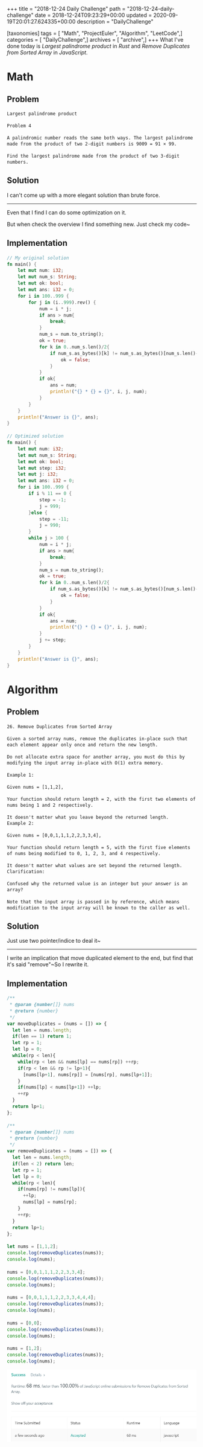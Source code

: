 +++
title = "2018-12-24 Daily Challenge"
path = "2018-12-24-daily-challenge"
date = 2018-12-24T09:23:29+00:00
updated = 2020-09-19T20:01:27.624335+00:00
description = "DailyChallenge"

[taxonomies]
tags = [ "Math", "ProjectEuler", "Algorithm", "LeetCode",]
categories = [ "DailyChallenge",]
archives = [ "archive",]
+++
What I've done today is *Largest palindrome product* in *Rust* and *Remove Duplicates from Sorted Array* in *JavaScript*.

<!-- more -->

# Math

## Problem

```
Largest palindrome product

Problem 4 

A palindromic number reads the same both ways. The largest palindrome made from the product of two 2-digit numbers is 9009 = 91 × 99.

Find the largest palindrome made from the product of two 3-digit numbers.
```

## Solution

I can't come up with a more elegant solution than brute force.

---

Even that I find I can do some optimization on it.

But when check the overview I find something new. Just check my code~

## Implementation

```Rust
// My original solution
fn main() {
    let mut num: i32;
    let mut num_s: String;
    let mut ok: bool;
    let mut ans: i32 = 0;
    for i in 100..999 {
        for j in (i..999).rev() {
            num = i * j;
            if ans > num{
                break;
            }
            num_s = num.to_string();
            ok = true;
            for k in 0..num_s.len()/2{
                if num_s.as_bytes()[k] != num_s.as_bytes()[num_s.len()-k-1]{
                    ok = false;
                }
            }
            if ok{
                ans = num;
                println!("{} * {} = {}", i, j, num);
            }
        }
    }
    println!("Answer is {}", ans);
}

// Optimized solution
fn main() {
    let mut num: i32;
    let mut num_s: String;
    let mut ok: bool;
    let mut step: i32;
    let mut j: i32;
    let mut ans: i32 = 0;
    for i in 100..999 {
        if i % 11 == 0 {
            step = -1;
            j = 999;
        }else {
            step = -11;
            j = 990;
        }
        while j > 100 {
            num = i * j;
            if ans > num{
                break;
            }
            num_s = num.to_string();
            ok = true;
            for k in 0..num_s.len()/2{
                if num_s.as_bytes()[k] != num_s.as_bytes()[num_s.len()-k-1]{
                    ok = false;
                }
            }
            if ok{
                ans = num;
                println!("{} * {} = {}", i, j, num);
            }
            j += step;
        }
    }
    println!("Answer is {}", ans);
}
```

# Algorithm

## Problem

```
26. Remove Duplicates from Sorted Array

Given a sorted array nums, remove the duplicates in-place such that each element appear only once and return the new length.

Do not allocate extra space for another array, you must do this by modifying the input array in-place with O(1) extra memory.

Example 1:

Given nums = [1,1,2],

Your function should return length = 2, with the first two elements of nums being 1 and 2 respectively.

It doesn't matter what you leave beyond the returned length.
Example 2:

Given nums = [0,0,1,1,1,2,2,3,3,4],

Your function should return length = 5, with the first five elements of nums being modified to 0, 1, 2, 3, and 4 respectively.

It doesn't matter what values are set beyond the returned length.
Clarification:

Confused why the returned value is an integer but your answer is an array?

Note that the input array is passed in by reference, which means modification to the input array will be known to the caller as well.
```

## Solution

Just use two pointer/indice to deal it~

---

I write an implication that move duplicated element to the end, but find that it's said "remove"~So I rewrite it.

## Implementation

```javascript
/**
 * @param {number[]} nums
 * @return {number}
 */
var moveDuplicates = (nums = []) => {
  let len = nums.length;
  if(len == 1) return 1;
  let rp = 1;
  let lp = 0;
  while(rp < len){
    while(rp < len && nums[lp] == nums[rp]) ++rp;
    if(rp < len && rp != lp+1){
      [nums[lp+1], nums[rp]] = [nums[rp], nums[lp+1]];
    }
    if(nums[lp] < nums[lp+1]) ++lp;
    ++rp
  }
  return lp+1;
};

/**
 * @param {number[]} nums
 * @return {number}
 */
var removeDuplicates = (nums = []) => {
  let len = nums.length;
  if(len < 2) return len;
  let rp = 1;
  let lp = 0;
  while(rp < len){
    if(nums[rp] != nums[lp]){
      ++lp;
      nums[lp] = nums[rp];
    }
    ++rp;
  }
  return lp+1;
};

let nums = [1,1,2];
console.log(removeDuplicates(nums));
console.log(nums);

nums = [0,0,1,1,1,2,2,3,3,4];
console.log(removeDuplicates(nums));
console.log(nums);

nums = [0,0,1,1,1,2,2,3,3,4,4,4];
console.log(removeDuplicates(nums));
console.log(nums);

nums = [0,0];
console.log(removeDuplicates(nums));
console.log(nums);

nums = [1,2];
console.log(removeDuplicates(nums));
console.log(nums);
```

![wwwww](1545619672492.png)